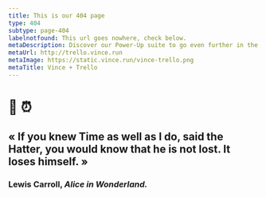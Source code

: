 ```yaml
---
title: This is our 404 page
type: 404
subtype: page-404
labelnotfound: This url goes nowhere, check below.
metaDescription: Discover our Power-Up suite to go even further in the management of your projects with Trello.
metaUrl: http://trello.vince.run
metaImage: https://static.vince.run/vince-trello.png
metaTitle: Vince + Trello
---
```

# :rabbit: :alarm_clock:
## «  If you knew Time as well as I do, said the Hatter, you would know that he is not lost. It loses himself. »
### Lewis Carroll, *Alice in Wonderland.*

